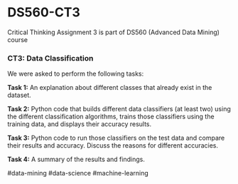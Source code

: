 # DS560-CT3
Critical Thinking Assignment 3 is part of DS560 (Advanced Data Mining) course

### CT3: Data Classification

We were asked to perform the following tasks:

**Task 1:** An explanation about different classes that already exist in the dataset.

**Task 2:** Python code that builds different data classifiers (at least two) using the different classification algorithms, trains those classifiers using the training data, and displays their accuracy results.

**Task 3:** Python code to run those classifiers on the test data and compare their results and accuracy. Discuss the reasons for different accuracies.

**Task 4:** A summary of the results and findings.

#data-mining #data-science #machine-learning
